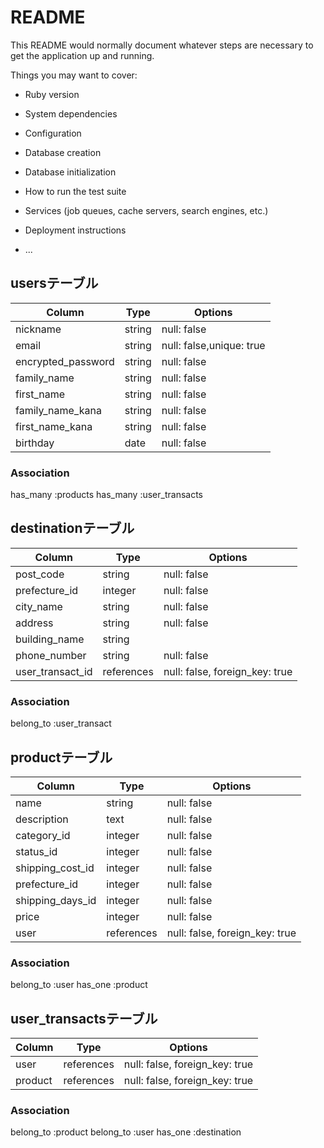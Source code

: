 # README

This README would normally document whatever steps are necessary to get the
application up and running.

Things you may want to cover:

* Ruby version

* System dependencies

* Configuration

* Database creation

* Database initialization

* How to run the test suite

* Services (job queues, cache servers, search engines, etc.)

* Deployment instructions

* ...
## usersテーブル

| Column               | Type       | Options                        |
| -------              | ---------- | ------------------------------ |
| nickname             | string     | null: false               |
| email                | string     | null: false,unique: true  |
| encrypted_password   | string     | null: false               |  
| family_name          | string     | null: false               |           
| first_name           | string     | null: false               |
| family_name_kana     | string     | null: false               |
| first_name_kana      | string     | null: false               |
| birthday             | date       | null: false               |

### Association
has_many :products
has_many :user_transacts

## destinationテーブル

| Column  | Type       | Options                                |
| ------- | ---------- | ------------------------------         |
| post_code            | string     | null: false               |
| prefecture_id        | integer    | null: false               |              
| city_name            | string     | null: false               |
| address              | string     | null: false               |
| building_name        | string     |                           |
| phone_number         | string     | null: false               |
| user_transact_id     | references | null: false, foreign_key: true|
### Association
belong_to :user_transact


## productテーブル

| Column  | Type          | Options                                 |
| ------- | ----------    | ------------------------------          |
| name                    | string      | null: false                   |           
| description             | text        | null: false                   |
| category_id             | integer     | null: false                   |           
| status_id               | integer     | null: false                   |
| shipping_cost_id        | integer     | null: false                   |
| prefecture_id           | integer     | null: false                   |
| shipping_days_id        | integer     | null: false                   |
| price                   | integer     | null: false                   |
| user                    | references  | null: false, foreign_key: true|

### Association
belong_to :user
has_one :product


## user_transactsテーブル

| Column              | Type       | Options                        |
| -------             | ---------- | ------------------------------ |
| user                | references | null: false, foreign_key: true|
| product             | references | null: false, foreign_key: true|              

### Association
belong_to :product
belong_to :user
has_one :destination
